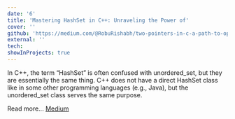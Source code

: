 ```yaml
---
date: '6'
title: 'Mastering HashSet in C++: Unraveling the Power of'
cover: ''
github: 'https://medium.com/@RobuRishabh/two-pointers-in-c-a-path-to-optimized-algorithms-403f628053d9'
external: ''
tech:
showInProjects: true
---
```


In C++, the term “HashSet” is often confused with unordered_set, but they are essentially the same thing. C++ does not have a direct HashSet class like in some other programming languages (e.g., Java), but the unordered_set class serves the same purpose.

Read more... [Medium](https://medium.com/@RobuRishabh/mastering-hashset-in-c-unraveling-the-power-of-unordered-set-02782a81036d)
